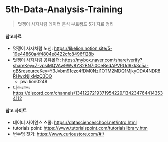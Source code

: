 # 5th-Data-Analysis-Training
> 멋쟁이 사자처럼 데이터 분석 부트캠프 5기 자료 정리

#### 참고자료
- 멋쟁이 사자처럼 노션: https://likelion.notion.site/5-19e44860a4f4804e8422cfc8496f128b 
- 멋쟁이 사자처럼 공유폴더: https://mybox.naver.com/share/verify?shareKey=Z-vpsiMQVAw9Wv8YS2BN7I0CeBedAPVRUd9kk3c5a-gB&resourceKey=Y3Jvbm91czc4fDM0NzI1OTM2MDQ1MjkyODA4NDR8RHwxNjIxMzQ3OQ
  - pw: lion0248 
- 디스코드: https://discord.com/channels/1341227219371954229/1342347644143534112

#### 참고 사이트
- 데이터 사이언스 스쿨: https://datascienceschool.net/intro.html
- tutorials point: https://www.tutorialspoint.com/tutorialslibrary.htm
- 변수명 짓기: https://www.curioustore.com/#!/
